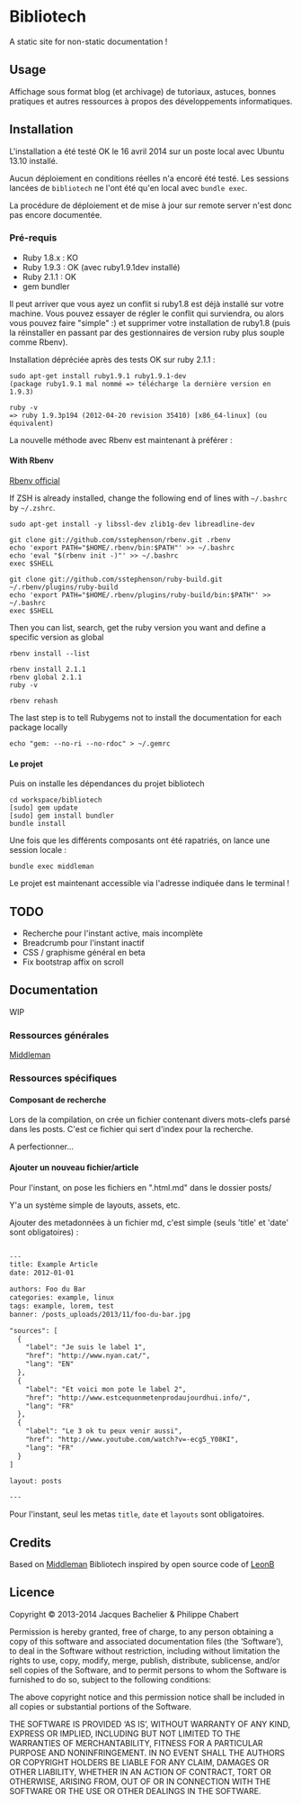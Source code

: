 Bibliotech
==========

A static site for non-static documentation !

## Usage

Affichage sous format blog (et archivage) de tutoriaux, astuces, bonnes pratiques et autres ressources à propos des développements informatiques.

## Installation

L'installation a été testé OK le 16 avril 2014 sur un poste local avec Ubuntu 13.10 installé.

Aucun déploiement en conditions réelles n'a encoré été testé. Les sessions lancées de `bibliotech` ne l'ont été qu'en local avec `bundle exec`.

La procédure de déploiement et de mise à jour sur remote server n'est donc pas encore documentée.

### Pré-requis

* Ruby 1.8.x : KO
* Ruby 1.9.3 : OK (avec ruby1.9.1dev installé)
* Ruby 2.1.1 : OK
* gem bundler

Il peut arriver que vous ayez un conflit si ruby1.8 est déjà installé sur votre machine. Vous pouvez essayer de régler le conflit qui surviendra, ou alors vous pouvez faire "simple" :) et supprimer votre installation de ruby1.8 (puis la réinstaller en passant par des gestionnaires de version ruby plus souple comme Rbenv).

Installation dépréciée après des tests OK sur ruby 2.1.1 :

```
sudo apt-get install ruby1.9.1 ruby1.9.1-dev
(package ruby1.9.1 mal nommé => télécharge la dernière version en 1.9.3)

ruby -v
=> ruby 1.9.3p194 (2012-04-20 revision 35410) [x86_64-linux] (ou équivalent)
```

La nouvelle méthode avec Rbenv est maintenant à préférer :

#### With Rbenv

[Rbenv official](https://github.com/sstephenson/rbenv)

If ZSH is already installed, change the following end of lines with `~/.bashrc` by `~/.zshrc`.

```
sudo apt-get install -y libssl-dev zlib1g-dev libreadline-dev

git clone git://github.com/sstephenson/rbenv.git .rbenv
echo 'export PATH="$HOME/.rbenv/bin:$PATH"' >> ~/.bashrc
echo 'eval "$(rbenv init -)"' >> ~/.bashrc
exec $SHELL

git clone git://github.com/sstephenson/ruby-build.git ~/.rbenv/plugins/ruby-build
echo 'export PATH="$HOME/.rbenv/plugins/ruby-build/bin:$PATH"' >> ~/.bashrc
exec $SHELL
```

Then you can list, search, get the ruby version you want and define a specific version as global

```
rbenv install --list

rbenv install 2.1.1
rbenv global 2.1.1
ruby -v

rbenv rehash
```

The last step is to tell Rubygems not to install the documentation for each package locally

```
echo "gem: --no-ri --no-rdoc" > ~/.gemrc
```

#### Le projet

Puis on installe les dépendances du projet bibliotech

```
cd workspace/bibliotech
[sudo] gem update
[sudo] gem install bundler
bundle install
```

Une fois que les différents composants ont été rapatriés, on lance une session locale :

```
bundle exec middleman
```

Le projet est maintenant accessible via l'adresse indiquée dans le terminal !

## TODO

* Recherche pour l'instant active, mais incomplète
* Breadcrumb pour l'instant inactif
* CSS / graphisme général en beta
* Fix bootstrap affix on scroll

## Documentation

WIP

### Ressources générales

[Middleman](http://middlemanapp.com/)

### Ressources spécifiques

#### Composant de recherche

Lors de la compilation, on crée un fichier contenant divers mots-clefs parsé dans les posts. C'est ce fichier qui sert d'index pour la recherche.

A perfectionner...

#### Ajouter un nouveau fichier/article

Pour l'instant, on pose les fichiers en ".html.md" dans le dossier posts/

Y'a un système simple de layouts, assets, etc.

Ajouter des metadonnées à un fichier md, c'est simple (seuls 'title' et 'date' sont obligatoires) :

```markdown

---
title: Example Article
date: 2012-01-01

authors: Foo du Bar
categories: example, linux
tags: example, lorem, test
banner: /posts_uploads/2013/11/foo-du-bar.jpg

"sources": [
  {
    "label": "Je suis le label 1",
    "href": "http://www.nyan.cat/",
    "lang": "EN"
  },
  {
    "label": "Et voici mon pote le label 2",
    "href": "http://www.estcequonmetenprodaujourdhui.info/",
    "lang": "FR"
  },
  {
    "label": "Le 3 ok tu peux venir aussi",
    "href": "http://www.youtube.com/watch?v=-ecg5_Y08KI",
    "lang": "FR"
  }
]

layout: posts

---

```

Pour l'instant, seul les metas `title`, `date` et `layouts` sont obligatoires.

## Credits

Based on [Middleman](http://middlemanapp.com/)
Bibliotech inspired by open source code of [LeonB](https://github.com/LeonB/blog.vanutsteen.nl)

## Licence

Copyright © 2013-2014 Jacques Bachelier & Philippe Chabert

Permission is hereby granted, free of charge, to any person obtaining a copy of this software and associated documentation files (the ‘Software’), to deal in the Software without restriction, including without limitation the rights to use, copy, modify, merge, publish, distribute, sublicense, and/or sell copies of the Software, and to permit persons to whom the Software is furnished to do so, subject to the following conditions:

The above copyright notice and this permission notice shall be included in all copies or substantial portions of the Software.

THE SOFTWARE IS PROVIDED ‘AS IS’, WITHOUT WARRANTY OF ANY KIND, EXPRESS OR IMPLIED, INCLUDING BUT NOT LIMITED TO THE WARRANTIES OF MERCHANTABILITY, FITNESS FOR A PARTICULAR PURPOSE AND NONINFRINGEMENT. IN NO EVENT SHALL THE AUTHORS OR COPYRIGHT HOLDERS BE LIABLE FOR ANY CLAIM, DAMAGES OR OTHER LIABILITY, WHETHER IN AN ACTION OF CONTRACT, TORT OR OTHERWISE, ARISING FROM, OUT OF OR IN CONNECTION WITH THE SOFTWARE OR THE USE OR OTHER DEALINGS IN THE SOFTWARE.

